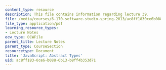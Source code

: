 ```yaml
---
content_type: resource
description: This file contains information regarding lecture 39.
file: /media/courses/6-170-software-studio-spring-2013/ac8ff1830ce6b0886b13b8ff4b353d71_MIT6_170S13_39-java-adts.pdf
file_type: application/pdf
learning_resource_types:
- Lecture Notes
ocw_type: OCWFile
parent_title: Lecture Notes
parent_type: CourseSection
resourcetype: Document
title: 'JavaScript: Abstract Types'
uid: ac8ff183-0ce6-b088-6b13-b8ff4b353d71
---
```

